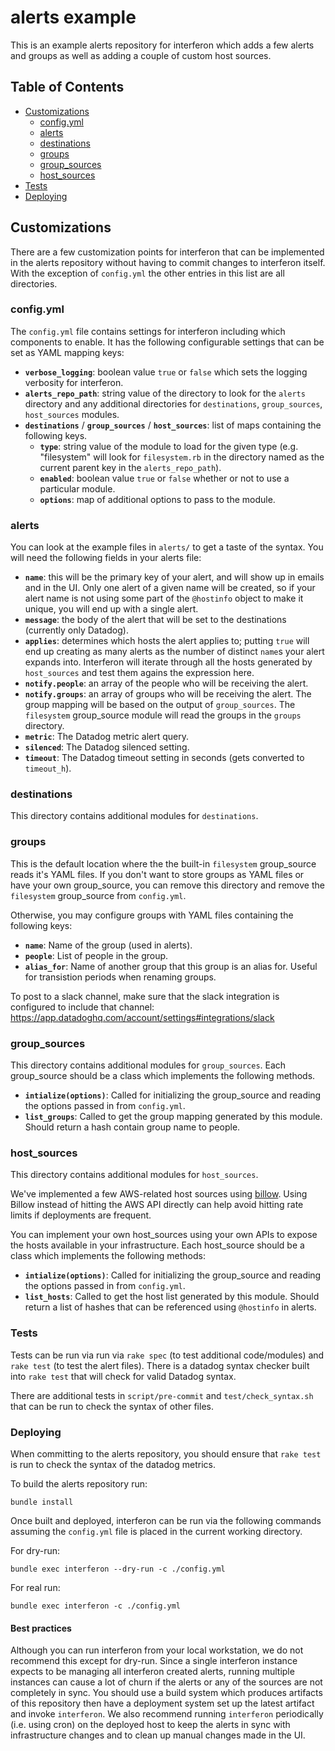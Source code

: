 # alerts example #
This is an example alerts repository for interferon which adds a few alerts and groups as well as adding a couple of custom host sources.

## Table of Contents

* [Customizations](#customizations)
  * [config.yml](#configyml)
  * [alerts](#alerts)
  * [destinations](#destinations)
  * [groups](#groups)
  * [group_sources](#group_sources)
  * [host_sources](#host_sources)
* [Tests](#tests)
* [Deploying](#deploying)

## Customizations
There are a few customization points for interferon that can be implemented in the alerts repository without having to commit changes to interferon itself. With the exception of `config.yml` the other entries in this list are all directories.

### config.yml
The `config.yml` file contains settings for interferon including which components to enable. It has the following configurable settings that can be set as YAML mapping keys:

* **`verbose_logging`**: boolean value `true` or `false` which sets the logging verbosity for interferon.
* **`alerts_repo_path`**: string value of the directory to look for the `alerts` directory and any additional directories for `destinations`, `group_sources`, `host_sources` modules.
* **`destinations`** / **`group_sources`** / **`host_sources`**: list of maps containing the following keys.
  * **`type`**: string value of the module to load for the given type (e.g. "filesystem" will look for `filesystem.rb` in the directory named as the current parent key in the `alerts_repo_path`).
  * **`enabled`**: boolean value `true` or `false` whether or not to use a particular module.
  * **`options`**: map of additional options to pass to the module.

### alerts
You can look at the example files in `alerts/` to get a taste of the syntax. You will need the following fields in your alerts file:

* **`name`**: this will be the primary key of your alert, and will show up in emails and in the UI. Only one alert of a given name will be created, so if your alert name is not using some part of the `@hostinfo` object to make it unique, you will end up with a single alert.
* **`message`**: the body of the alert that will be set to the destinations (currently only Datadog).
* **`applies`**: determines which hosts the alert applies to; putting `true` will end up creating as many alerts as the number of distinct `name`s your alert expands into. Interferon will iterate through all the hosts generated by `host_sources` and test them agains the expression here.
* **`notify.people`**: an array of the people who will be receiving the alert.
* **`notify.groups`**: an array of groups who will be receiving the alert. The group mapping will be based on the output of `group_sources`. The `filesystem` group_source module will read the groups in the `groups` directory.
* **`metric`**: The Datadog metric alert query.
* **`silenced`**: The Datadog silenced setting.
* **`timeout`**: The Datadog timeout setting in seconds (gets converted to `timeout_h`).

### destinations
This directory contains additional modules for `destinations`.

### groups
This is the default location where the the built-in `filesystem` group_source reads it's YAML files.  If you don't want to store groups as YAML files or have your own group_source, you can remove this directory and remove the `filesystem` group_source from `config.yml`.

Otherwise, you may configure groups with YAML files containing the following keys:
* **`name`**: Name of the group (used in alerts).
* **`people`**: List of people in the group.
* **`alias_for`**: Name of another group that this group is an alias for. Useful for transistion periods when renaming groups.

To post to a slack channel, make sure that the slack integration is configured to include that channel: https://app.datadoghq.com/account/settings#integrations/slack

### group_sources
This directory contains additional modules for `group_sources`. Each group_source should be a class which implements the following methods.
* **`intialize(options)`**: Called for initializing the group_source and reading the options passed in from `config.yml`.
* **`list_groups`**: Called to get the group mapping generated by this module. Should return a hash contain group name to people.

### host_sources
This directory contains additional modules for `host_sources`.

We've implemented a few AWS-related host sources using [billow](https://github.com/airbnb/billow).
Using Billow instead of hitting the AWS API directly can help avoid hitting rate limits if deployments are frequent.

You can implement your own host_sources using your own APIs to expose the hosts available in your infrastructure.
Each host_source should be a class which implements the following methods:
* **`intialize(options)`**: Called for initializing the group_source and reading the options passed in from `config.yml`.
* **`list_hosts`**: Called to get the host list generated by this module. Should return a list of hashes that can be referenced using `@hostinfo` in alerts.

### Tests
Tests can be run via run via `rake spec` (to test additional code/modules) and `rake test` (to test the alert files). There is a datadog syntax checker built into `rake test` that will check for valid Datadog syntax.

There are additional tests in `script/pre-commit` and `test/check_syntax.sh` that can be run to check the syntax of other files.

### Deploying
When committing to the alerts repository, you should ensure that `rake test` is run to check the syntax of the datadog metrics.

To build the alerts repository run:
```
bundle install
```

Once built and deployed, interferon can be run via the following commands assuming the `config.yml` file is placed in the current working directory.

For dry-run:
```
bundle exec interferon --dry-run -c ./config.yml
```

For real run:
```
bundle exec interferon -c ./config.yml
```

#### Best practices
Although you can run interferon from your local workstation, we do not recommend this except for dry-run.
Since a single interferon instance expects to be managing all interferon created alerts, running multiple instances can cause a lot of churn if the alerts or any of the sources are not completely in sync.
You should use a build system which produces artifacts of this repository then have a deployment system set up the latest artifact and invoke `interferon`.
We also recommend running `interferon` periodically (i.e. using cron) on the deployed host to keep the alerts in sync with infrastructure changes and to clean up manual changes made in the UI.
